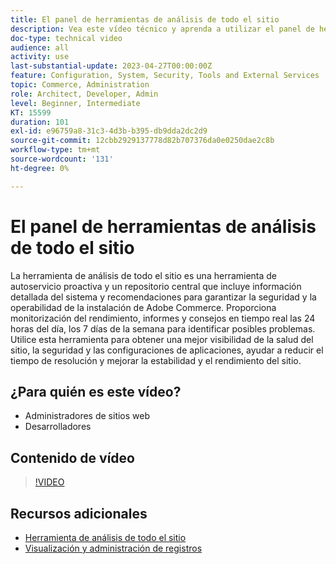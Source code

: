 ```yaml
---
title: El panel de herramientas de análisis de todo el sitio
description: Vea este vídeo técnico y aprenda a utilizar el panel de herramientas de análisis de todo el sitio para acceder a información detallada del sistema y a recomendaciones para garantizar la seguridad y la operabilidad de la instalación de Adobe Commerce.
doc-type: technical video
audience: all
activity: use
last-substantial-update: 2023-04-27T00:00:00Z
feature: Configuration, System, Security, Tools and External Services
topic: Commerce, Administration
role: Architect, Developer, Admin
level: Beginner, Intermediate
KT: 15599
duration: 101
exl-id: e96759a8-31c3-4d3b-b395-db9dda2dc2d9
source-git-commit: 12cbb2929137778d82b707376da0e0250dae2c8b
workflow-type: tm+mt
source-wordcount: '131'
ht-degree: 0%

---
```


# El panel de herramientas de análisis de todo el sitio

La herramienta de análisis de todo el sitio es una herramienta de autoservicio proactiva y un repositorio central que incluye información detallada del sistema y recomendaciones para garantizar la seguridad y la operabilidad de la instalación de Adobe Commerce. Proporciona monitorización del rendimiento, informes y consejos en tiempo real las 24 horas del día, los 7 días de la semana para identificar posibles problemas. Utilice esta herramienta para obtener una mejor visibilidad de la salud del sitio, la seguridad y las configuraciones de aplicaciones, ayudar a reducir el tiempo de resolución y mejorar la estabilidad y el rendimiento del sitio.

## ¿Para quién es este vídeo?

- Administradores de sitios web
- Desarrolladores

## Contenido de vídeo

>[!VIDEO](https://video.tv.adobe.com/v/344001?learn=on)

## Recursos adicionales

- [Herramienta de análisis de todo el sitio](https://experienceleague.adobe.com/docs/commerce-operations/tools/site-wide-analysis-tool/intro.html)
- [Visualización y administración de registros](https://experienceleague.adobe.com/docs/commerce-cloud-service/user-guide/develop/test/log-locations.html)
